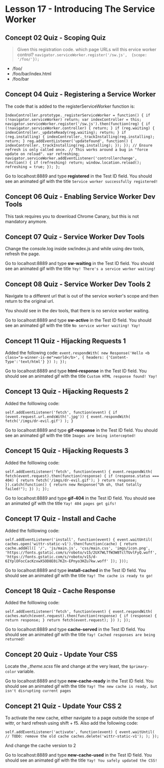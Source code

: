 # Lesson 17 - Introducing The Service Worker

## Concept 02 Quiz - Scoping Quiz

>Given this registration code. which page URLs will this ervice worker control?
`navigator.serviceWorker.register('/sw.js',  {scope: '/foo/'});`

- /foo/
- /foo/bar/index.html
- /foo/bar

## Concept 04 Quiz - Registering a Service Worker

The code that is added to the registerServiceWorker function is:

`IndexController.prototype._registerServiceWorker = function() {
  if (!navigator.serviceWorker) return;
  var indexController = this;
  navigator.serviceWorker.register('/sw.js').then(function(reg) {
    if (!navigator.serviceWorker.controller) {
      return;
    }
    if (reg.waiting) {
      indexController._updateReady(reg.waiting);
      return;
    }
    if (reg.installing) {
      indexController._trackInstalling(reg.installing);
      return;
    }
    reg.addEventListener('updatefound', function() {
      indexController._trackInstalling(reg.installing);
    });
  });
  // Ensure refresh is only called once.
  // This works around a bug in "force update on reload".
  var refreshing;
  navigator.serviceWorker.addEventListener('controllerchange', function() {
    if (refreshing) return;
    window.location.reload();
    refreshing = true;
  });
};`

Go to localhost:8889 and type **registered** in the Test ID field.
You should see an animated gif with the title `Service worker successfully registered!`

## Concept 06 Quiz - Enabling Service Worker Dev Tools

This task requires you to download Chrome Canary, but this is not mandatory anymore.

## Concept 07 Quiz - Service Worker Dev Tools

Change the console.log inside sw/index.js and while using dev tools, refresh the page.

Go to localhost:8889 and type **sw-waiting** in the Test ID field.
You should see an animated gif with the title `Yey! There's a service worker waiting!`

## Concept 08 Quiz - Service Worker Dev Tools 2

Navigate to a different url that is out of the service worker's scope and then return to the original url.

You should see in the dev tools, that there is no service worker waiting.

Go to localhost:8889 and type **sw-active** in the Test ID field.
You should see an animated gif with the title `No service worker waiting! Yay!`

## Concept 11 Quiz - Hijacking Requests 1

Added the following code:
`event.respondWith(
    new Response('Hello <b class="a-winner-is-me">world</b>', {
      headers: {'Content-Type':'text/html'}
    })
  );
});`

Go to localhost:8889 and type **html-response** in the Test ID field.
You should see an animated gif with the title `Custom HTML response found! Yay!`

## Concept 13 Quiz - Hijacking Requests 2
Added the folllowing code:

`self.addEventListener('fetch', function(event) {
  if (event.request.url.endsWith('.jpg')) {
    event.respondWith(
      fetch('/imgs/dr-evil.gif')
      );
  }`

Go to localhost:8889 and type **gif-response** in the Test ID field.
You should see an animated gif with the title `Images are being intercepted!`

## Concept 15 Quiz - Hijacking Requests 3
Added the folllowing code:

`self.addEventListener('fetch', function(event) {
    event.respondWith(
      fetch(event.request).then(function(response) {
        if (response.status === 404) {
          return fetch('/imgs/dr-evil.gif');
        }
        return response;
      }).catch(function() {
        return new Response("Uh oh, that totally failed!");
      })
      );
});`

Go to localhost:8889 and type **gif-404** in the Test ID field.
You should see an animated gif with the title `Yay! 404 pages get gifs!`

## Concept 17 Quiz - Install and Cache
Added the folllowing code:

`self.addEventListener('install', function(event) {
  event.waitUntil(
    caches.open('wittr-static-v1').then(function(cache) {
      return cache.addAll([
               '/',
          'js/main.js',
          'css/main.css',
          'imgs/icon.png',
          'https://fonts.gstatic.com/s/roboto/v15/2UX7WLTfW3W8TclTUvlFyQ.woff',
          'https://fonts.gstatic.com/s/roboto/v15/d-6IYplOFocCacKzxwXSOD8E0i7KZn-EPnyo3HZu7kw.woff'
        ]);
    }));`

Go to localhost:8889 and type **install-cached** in the Test ID field.
You should see an animated gif with the title `Yay! The cache is ready to go!`

## Concept 18 Quiz - Cache Response
Added the folllowing code:

`self.addEventListener('fetch', function(event) {
  event.respondWith(
    caches.match(event.request).then(function(response) {
      if (response) {
        return response;
      }
      return fetch(event.request);
    })
    );
});`

Go to localhost:8889 and type **cache-served** in the Test ID field.
You should see an animated gif with the title `Yay! Cached responses are being returned!`

## Concept 20 Quiz - Update Your CSS
Locate the *_theme.scss* file and change at the very least, the `$primary-color` variable.

Go to localhost:8889 and type **new-cache-ready** in the Test ID field.
You should see an animated gif with the title `Yay! The new cache is ready, but isn't disrupting current pages`

## Concept 21 Quiz - Update Your CSS 2
To activate the new cache, either navigate to a page outside the scope of wittr, or hard refresh using shift + f5.
Also add the following code:

`self.addEventListener('activate', function(event) {
  event.waitUntil(
    // TODO: remove the old cache
    caches.delete('wittr-static-v1');
  );
});`

And change the cache version to 2

Go to localhost:8889 and type **new-cache-used** in the Test ID field.
You should see an animated gif with the title `Yay! You safely updated the CSS!`